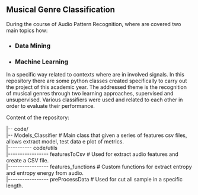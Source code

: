 ## Musical Genre Classification
During the course of Audio Pattern Recognition, where are covered two main topics how:
- ### Data Mining
- ### Machine Learning
In a specific way related to contexts where are in involved signals.
In this repository there are some python classes created specifically to carry out the project of this academic  year.
The addressed theme is the recognition of musical genres through two learning approaches, supervised and unsupervised.
Various classifiers were used and related to each other in order to evaluate their performance.

Content of the repository:

|-- code/<br/>
|-- Models_Classifier # Main class that given a series of features csv files, allows extract model, test data e plot of metrics.<br/>
|---------- code/utils<br/>
|----------------- featuresToCsv # Used for extract audio features and create a CSV file.<br/>
|----------------- features_functions # Custom functions for extract entropy and entropy energy from audio.<br/>
|----------------- preProcessData # Used for cut all sample in a specific length.<br/>